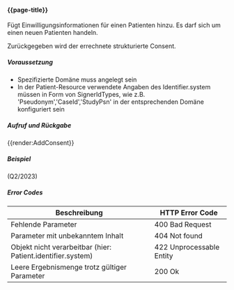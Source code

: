 #### {{page-title}}

Fügt Einwilligungsinformationen für einen Patienten hinzu. Es darf sich um einen neuen Patienten handeln.

Zurückgegeben wird der errechnete strukturierte Consent.

##### **Voraussetzung**
- Spezifizierte Domäne muss angelegt sein
- In der Patient-Resource verwendete Angaben des Identifier.system müssen in Form von SignerIdTypes, wie z.B. 'Pseudonym','CaseId','StudyPsn' in der entsprechenden Domäne konfiguriert sein

##### **Aufruf und Rückgabe**
{{render:AddConsent}}

##### **Beispiel**
(Q2/2023)

##### **Error Codes**

| Beschreibung|HTTP Error Code|
--- | ---
|Fehlende Parameter|400 Bad Request|
|Parameter mit unbekanntem Inhalt|404 Not found|
|Objekt nicht verarbeitbar (hier: Patient.identifier.system)|422 Unprocessable Entity|
|Leere Ergebnismenge trotz gültiger Parameter|200 Ok|
